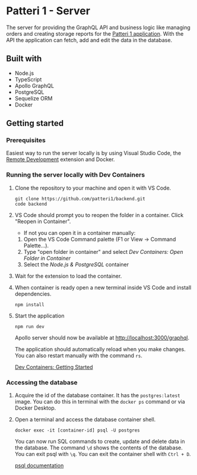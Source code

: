 # Patteri 1 - Server 

The server for providing the GraphQL API and business logic like managing orders and creating storage reports for the [Patteri 1 application](https://github.com/patteri1/frontend). With the API the application can fetch, add and edit the data in the database.

## Built with

- Node.js
- TypeScript
- Apollo GraphQL
- PostgreSQL
- Sequelize ORM
- Docker

## Getting started

### Prerequisites

Easiest way to run the server locally is by using Visual Studio Code, the [Remote Development](https://marketplace.visualstudio.com/items?itemName=ms-vscode-remote.vscode-remote-extensionpack) extension and Docker.

### Running the server locally with Dev Containers

1. Clone the repository to your machine and open it with VS Code.

    ```
    git clone https://github.com/patteri1/backend.git
    code backend
    ```

2. VS Code should prompt you to reopen the folder in a container. Click "Reopen in Container".
    * If not you can open it in a container manually:
    1. Open the VS Code Command palette (F1 or View -> Command Palette...).
    2. Type "open folder in container" and select *Dev Containers: Open Folder in Container*
    3. Select the *Node.js & PostgreSQL* container

3. Wait for the extension to load the container.

4. When container is ready open a new terminal inside VS Code and install dependencies.
    ```
    npm install
    ```

5. Start the application
    ```
    npm run dev
    ```

    Apollo server should now be available at [http://localhost:3000/graphql](http://localhost:3000/graphql).
    
    The application should automatically reload when you make changes. You can also restart manually with the command `rs`.

    [Dev Containers: Getting Started](https://microsoft.github.io/code-with-engineering-playbook/developer-experience/devcontainers/)

### Accessing the database

1. Acquire the id of the database container. It has the `postgres:latest` image. You can do this in terminal with the `docker ps` command or via Docker Desktop.

2. Open a terminal and access the database container shell.

    ```
    docker exec -it [container-id] psql -U postgres
    ```

    You can now run SQL commands to create, update and delete data in the database. The command `\d` shows the contents of the database. You can exit psql with `\q`. You can exit the container shell with `Ctrl + D`.

    [psql documentation](https://www.postgresql.org/docs/current/app-psql.html)
